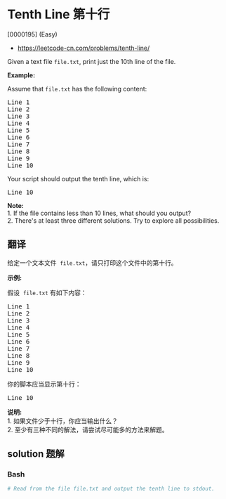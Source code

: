 # Tenth Line 第十行

[0000195] (Easy)

- https://leetcode-cn.com/problems/tenth-line/

Given a text file `file.txt`, print just the 10th line of the file.

**Example:**

Assume that `file.txt` has the following content:

<pre>Line 1
Line 2
Line 3
Line 4
Line 5
Line 6
Line 7
Line 8
Line 9
Line 10
</pre>

Your script should output the tenth line, which is:

<pre>Line 10
</pre>

**Note:**  
1\. If the file contains less than 10 lines, what should you output?  
2\. There's at least three different solutions. Try to explore all possibilities.

## 翻译

给定一个文本文件  `file.txt`，请只打印这个文件中的第十行。

**示例:**

假设  `file.txt` 有如下内容：

<pre>Line 1
Line 2
Line 3
Line 4
Line 5
Line 6
Line 7
Line 8
Line 9
Line 10
</pre>

你的脚本应当显示第十行：

<pre>Line 10
</pre>

**说明:**  
1\. 如果文件少于十行，你应当输出什么？  
2\. 至少有三种不同的解法，请尝试尽可能多的方法来解题。

## solution 题解

### Bash

```bash
# Read from the file file.txt and output the tenth line to stdout.

```
